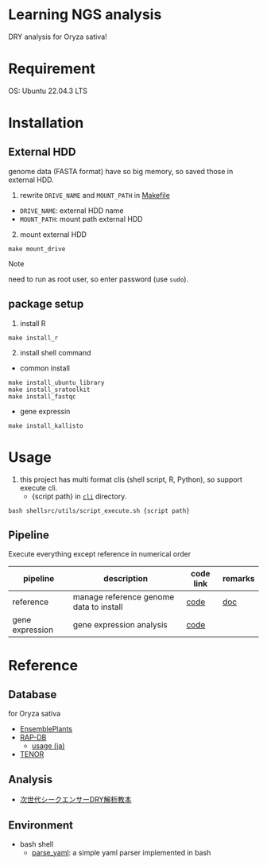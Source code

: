 # Learning NGS analysis

DRY analysis for Oryza sativa!

# Requirement
OS: Ubuntu 22.04.3 LTS

# Installation

## External HDD
genome data (FASTA format) have so big memory, so saved those in external HDD.
1. rewrite `DRIVE_NAME` and `MOUNT_PATH` in [Makefile](./Makefile)
- `DRIVE_NAME`: external HDD name
- `MOUNT_PATH`: mount path external HDD

2. mount external HDD
```shell
make mount_drive
```
> [!NOTE]
> need to run as root user, so enter password (use `sudo`).

## package setup
1. install R
```shell
make install_r
```

2. install shell command
- common install
```shell
make install_ubuntu_library
make install_sratoolkit
make install_fastqc
```
- gene expressin
```shell
make install_kallisto
```

# Usage

1. this project has multi format clis (shell script, R, Python), so support execute cli.
    - {script path} in [`cli`](./cli/) directory.

```shell
bash shellsrc/utils/script_execute.sh {script path}
```

## Pipeline

Execute everything except reference in numerical order 

| pipeline | description | code link | remarks |
| --- | --- | --- | --- |
| reference | manage reference genome data to install | [code](./cli/reference/) | [doc](./doc/reference_genome.md) | 
| gene expression | gene expression analysis | [code](./cli/gene_expression/) |  |

# Reference

## Database
for Oryza sativa
- [EnsemblePlants](https://plants.ensembl.org/index.html)
- [RAP-DB](https://rapdb.dna.affrc.go.jp/index.html)
    - [usage (ja)](https://rapdb.dna.affrc.go.jp/publications/130th_Meeting_JSB.pdf)
- [TENOR](https://tenor.dna.affrc.go.jp/)

## Analysis
- [次世代シークエンサーDRY解析教本](https://www.amazon.co.jp/%E6%AC%A1%E4%B8%96%E4%BB%A3%E3%82%B7%E3%83%BC%E3%82%AF%E3%82%A8%E3%83%B3%E3%82%B5%E3%83%BCDRY%E8%A7%A3%E6%9E%90%E6%95%99%E6%9C%AC-%E6%B8%85%E6%B0%B4%E5%8E%9A%E5%BF%97/dp/478090983X)

## Environment
- bash shell
    - [parse_yaml](https://github.com/mrbaseman/parse_yaml): a simple yaml parser implemented in bash
